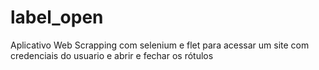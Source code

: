 # label_open
Aplicativo Web Scrapping com selenium e flet para acessar um site com credenciais do usuario e abrir e fechar os rótulos
